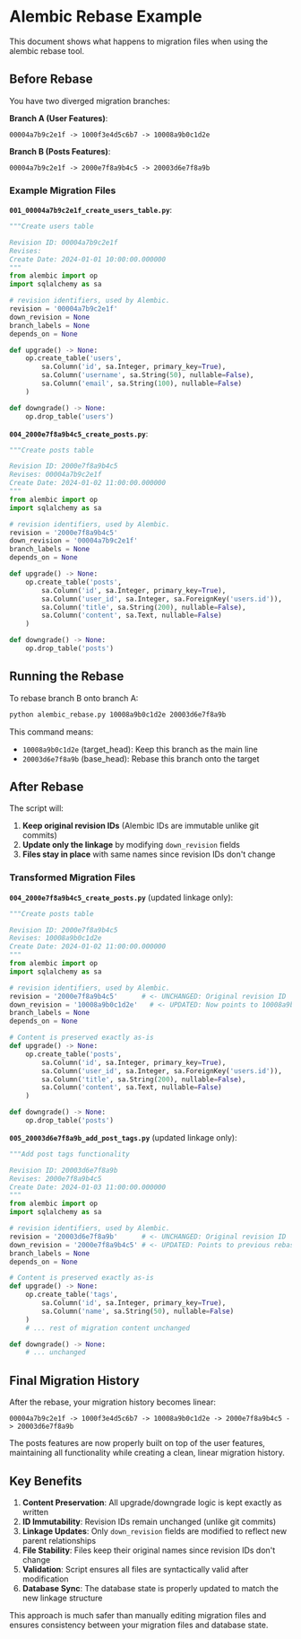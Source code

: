 # Alembic Rebase Example

This document shows what happens to migration files when using the alembic rebase tool.

## Before Rebase

You have two diverged migration branches:

**Branch A (User Features)**:
```
00004a7b9c2e1f -> 1000f3e4d5c6b7 -> 10008a9b0c1d2e
```

**Branch B (Posts Features)**:
```
00004a7b9c2e1f -> 2000e7f8a9b4c5 -> 20003d6e7f8a9b
```

### Example Migration Files

**`001_00004a7b9c2e1f_create_users_table.py`**:
```python
"""Create users table

Revision ID: 00004a7b9c2e1f
Revises:
Create Date: 2024-01-01 10:00:00.000000
"""
from alembic import op
import sqlalchemy as sa

# revision identifiers, used by Alembic.
revision = '00004a7b9c2e1f'
down_revision = None
branch_labels = None
depends_on = None

def upgrade() -> None:
    op.create_table('users',
        sa.Column('id', sa.Integer, primary_key=True),
        sa.Column('username', sa.String(50), nullable=False),
        sa.Column('email', sa.String(100), nullable=False)
    )

def downgrade() -> None:
    op.drop_table('users')
```

**`004_2000e7f8a9b4c5_create_posts.py`**:
```python
"""Create posts table

Revision ID: 2000e7f8a9b4c5
Revises: 00004a7b9c2e1f
Create Date: 2024-01-02 11:00:00.000000
"""
from alembic import op
import sqlalchemy as sa

# revision identifiers, used by Alembic.
revision = '2000e7f8a9b4c5'
down_revision = '00004a7b9c2e1f'
branch_labels = None
depends_on = None

def upgrade() -> None:
    op.create_table('posts',
        sa.Column('id', sa.Integer, primary_key=True),
        sa.Column('user_id', sa.Integer, sa.ForeignKey('users.id')),
        sa.Column('title', sa.String(200), nullable=False),
        sa.Column('content', sa.Text, nullable=False)
    )

def downgrade() -> None:
    op.drop_table('posts')
```

## Running the Rebase

To rebase branch B onto branch A:

```bash
python alembic_rebase.py 10008a9b0c1d2e 20003d6e7f8a9b
```

This command means:
- `10008a9b0c1d2e` (target_head): Keep this branch as the main line
- `20003d6e7f8a9b` (base_head): Rebase this branch onto the target

## After Rebase

The script will:

1. **Keep original revision IDs** (Alembic IDs are immutable unlike git commits)
2. **Update only the linkage** by modifying `down_revision` fields
3. **Files stay in place** with same names since revision IDs don't change

### Transformed Migration Files

**`004_2000e7f8a9b4c5_create_posts.py`** (updated linkage only):
```python
"""Create posts table

Revision ID: 2000e7f8a9b4c5
Revises: 10008a9b0c1d2e
Create Date: 2024-01-02 11:00:00.000000
"""
from alembic import op
import sqlalchemy as sa

# revision identifiers, used by Alembic.
revision = '2000e7f8a9b4c5'      # <- UNCHANGED: Original revision ID
down_revision = '10008a9b0c1d2e'   # <- UPDATED: Now points to 10008a9b0c1d2e
branch_labels = None
depends_on = None

# Content is preserved exactly as-is
def upgrade() -> None:
    op.create_table('posts',
        sa.Column('id', sa.Integer, primary_key=True),
        sa.Column('user_id', sa.Integer, sa.ForeignKey('users.id')),
        sa.Column('title', sa.String(200), nullable=False),
        sa.Column('content', sa.Text, nullable=False)
    )

def downgrade() -> None:
    op.drop_table('posts')
```

**`005_20003d6e7f8a9b_add_post_tags.py`** (updated linkage only):
```python
"""Add post tags functionality

Revision ID: 20003d6e7f8a9b
Revises: 2000e7f8a9b4c5
Create Date: 2024-01-03 11:00:00.000000
"""
from alembic import op
import sqlalchemy as sa

# revision identifiers, used by Alembic.
revision = '20003d6e7f8a9b'      # <- UNCHANGED: Original revision ID
down_revision = '2000e7f8a9b4c5' # <- UPDATED: Points to previous rebased migration
branch_labels = None
depends_on = None

# Content is preserved exactly as-is
def upgrade() -> None:
    op.create_table('tags',
        sa.Column('id', sa.Integer, primary_key=True),
        sa.Column('name', sa.String(50), nullable=False)
    )
    # ... rest of migration content unchanged

def downgrade() -> None:
    # ... unchanged
```

## Final Migration History

After the rebase, your migration history becomes linear:

```
00004a7b9c2e1f -> 1000f3e4d5c6b7 -> 10008a9b0c1d2e -> 2000e7f8a9b4c5 -> 20003d6e7f8a9b
```

The posts features are now properly built on top of the user features, maintaining all functionality while creating a clean, linear migration history.

## Key Benefits

1. **Content Preservation**: All upgrade/downgrade logic is kept exactly as written
2. **ID Immutability**: Revision IDs remain unchanged (unlike git commits)
3. **Linkage Updates**: Only `down_revision` fields are modified to reflect new parent relationships
4. **File Stability**: Files keep their original names since revision IDs don't change
5. **Validation**: Script ensures all files are syntactically valid after modification
6. **Database Sync**: The database state is properly updated to match the new linkage structure

This approach is much safer than manually editing migration files and ensures consistency between your migration files and database state.
